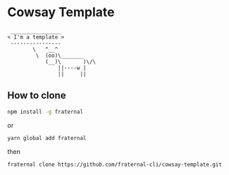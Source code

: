 # Cowsay Template

```
 ________________
< I'm a template >
 ----------------
        \   ^__^
         \  (oo)\_______
            (__)\       )\/\
                ||----w |
                ||     ||
```

## How to clone

```zsh
npm install -g fraternal
```

or

```zsh
yarn global add fraternal
```

then

```
fraternal clone https://github.com/fraternal-cli/cowsay-template.git
```
